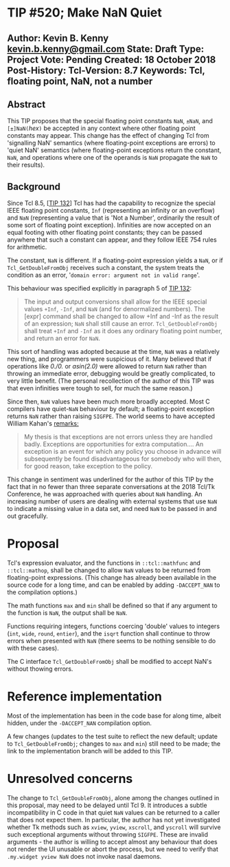 # TIP #520; Make NaN Quiet
Author:		Kevin B. Kenny <kevin.b.kenny@gmail.com>
State:		Draft
Type:		Project
Vote:		Pending
Created:	18 October 2018
Post-History:
Tcl-Version:	8.7
Keywords:	Tcl, floating point, NaN, not a number
-----

## Abstract

This TIP proposes that the special floating point constants `NaN`,
`±NaN`, and `[±]NaN(`_hex_`)` be accepted in any context where
other floating point constants may appear. This change has the effect
of changing Tcl from 'signalling NaN' semantics (where floating-point
exceptions are errors) to 'quiet NaN' semantics (where floating-point
exceptions return the constant, `NaN`, and operations where one of the
operands is `NaN` propagate the `NaN` to their results).

## Background

Since Tcl 8.5, [[TIP 132](132.md)] Tcl has had the capability to
recognize the special IEEE floating point constants, `Inf`
(representing an infinity or an overflow) and `NaN` (representing a
value that is 'Not a Number', ordinarily the result of some sort of
floating point exception).  Infinities are now accepted on an equal
footing with other floating point constants; they can be passed
anywhere that such a constant can appear, and they follow IEEE 754
rules for arithmetic.

The constant, `NaN` is different.  If a floating-point expression
yields a `NaN`, or if `Tcl_GetDoubleFromObj` receives such a
constant, the system treats the condition as an error, '`domain error:
argument not in valid range`'.

This behaviour was specified explicitly in paragraph 5 of [TIP
132](132.md):

  > The input and output conversions shall allow for the IEEE special
    values `+Inf`, `-Inf`, and `NaN` (and for denormalized numbers). The
    [expr] command shall be changed to allow +Inf and -Inf as the
    result of an expression; `NaN` shall still cause an
    error. `Tcl_GetDoubleFromObj` shall treat `+Inf` and `-Inf` as it does
    any ordinary floating point number, and return an error for `NaN`.

This sort of handling was adopted because at the time, `NaN` was a
relatively new thing, and programmers were suspicious of it. Many
believed that if operations like _0./0._ or _asin(2.0)_ were allowed
to return `NaN` rather than throwing an immediate error, debugging
would be greatly complicated, to very little benefit. (The personal
recollection of the author of this TIP was that even infinities were
tough to sell, for much the same reason.)

Since then, `NaN` values have been much more broadly accepted. Most
C compilers have quiet-`NaN` behaviour by default; a floating-point
exception returns `NaN` rather than raising `SIGFPE`.  The world
seems to have accepted William Kahan's [remarks:](http://www.drdobbs.com/architecture-and-design/a-conversation-with-william-kahan/184410314)

  > My thesis is that exceptions are not errors unless they are
    handled badly. Exceptions are opportunities for extra
    computation.... An exception is an event for which any policy you
    choose in advance will subsequently be found disadvantageous for
    somebody who will then, for good reason, take exception to the
    policy.

This change in sentiment was underlined for the author of this TIP
by the fact that in no fewer than three separate conversations at the
2018 Tcl/Tk Conference, he was approached with queries about `NaN`
handling. An increasing number of users are dealing with external systems
that use `NaN` to indicate a missing value in a data set, and
need `NaN` to be passed in and out gracefully.

# Proposal

Tcl's expression evaluator, and the functions in `::tcl::mathfunc`
and `::tcl::mathop`, shall be changed to allow `NaN` values to
be returned from floating-point expressions. (This change has already
been available in the source code for a long time, and can be enabled
by adding `-DACCEPT_NAN` to the compilation options.)

The math functions `max` and `min` shall be defined so that if any
argument to the function is `NaN`, the output shall be `NaN`.

Functions requiring integers, functions coercing 'double' values to
integers (`int`, `wide`, `round`, `entier`), and the `isqrt`
function shall continue to throw errors when presented with `NaN`
(there seems to be nothing sensible to do with these cases).

The C interface `Tcl_GetDoubleFromObj` shall be modified to accept
NaN's without thowing errors.

# Reference implementation

Most of the implementation has been in the code base for along time,
albeit hidden, under the `-DACCEPT_NAN` compilation option.

A few changes (updates to the test suite to reflect the new default;
update to `Tcl_GetDoubleFromObj`; changes to `max` and `min`)
still need to be made; the link to the implementation branch will
be added to this TIP.

# Unresolved concerns

The change to `Tcl_GetDoubleFromObj`, alone among the changes outlined
in this proposal, may need to be delayed until Tcl 9. It introduces a
subtle incompatibility in C code in that quiet `NaN` values can be
returned to a caller that does not expect them. In particular, the
author has not yet investigated whether Tk methods such as `xview`,
`yview`, `xscroll`, and `yscroll` will survive such exceptional
arguments without throwing `SIGFPE`.  These are invalid arguments -
the author is willing to accept almost any behaviour that does not
render the UI unusable or abort the process, but we need to verify
that `.my.widget yview NaN` does not invoke nasal daemons.

